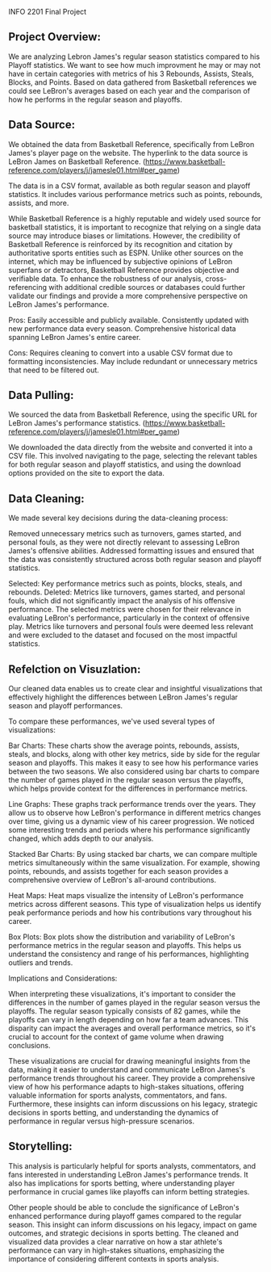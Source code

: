 INFO 2201 Final Project 

## Project Overview:

We are analyzing Lebron James's regular season statistics compared to his Playoff statistics. We want to see how much improvment he may or may not have in certain categories with metrics of his 3 Rebounds, Assists, Steals, Blocks, and Points. Based on data gathered from Basketball references we could see LeBron's averages based on each year and the comparison of how he performs in the regular season and playoffs. 

## Data Source:

We obtained the data from Basketball Reference, specifically from LeBron James's player page on the website. The hyperlink to the data source is LeBron James on Basketball Reference. (https://www.basketball-reference.com/players/j/jamesle01.html#per_game)

The data is in a CSV format, available as both regular season and playoff statistics. It includes various performance metrics such as points, rebounds, assists, and more.

While Basketball Reference is a highly reputable and widely used source for basketball statistics, it is important to recognize that relying on a single data source may introduce biases or limitations. However, the credibility of Basketball Reference is reinforced by its recognition and citation by authoritative sports entities such as ESPN. Unlike other sources on the internet, which may be influenced by subjective opinions of LeBron superfans or detractors, Basketball Reference provides objective and verifiable data. To enhance the robustness of our analysis, cross-referencing with additional credible sources or databases could further validate our findings and provide a more comprehensive perspective on LeBron James's performance. 

Pros:
Easily accessible and publicly available.
Consistently updated with new performance data every season.
Comprehensive historical data spanning LeBron James's entire career.

Cons:
Requires cleaning to convert into a usable CSV format due to formatting inconsistencies.
May include redundant or unnecessary metrics that need to be filtered out.

## Data Pulling:
We sourced the data from Basketball Reference, using the specific URL for LeBron James's performance statistics. (https://www.basketball-reference.com/players/j/jamesle01.html#per_game)

We downloaded the data directly from the website and converted it into a CSV file. This involved navigating to the page, selecting the relevant tables for both regular season and playoff statistics, and using the download options provided on the site to export the data.

## Data Cleaning:

We made several key decisions during the data-cleaning process:

Removed unnecessary metrics such as turnovers, games started, and personal fouls, as they were not directly relevant to assessing LeBron James's offensive abilities.
Addressed formatting issues and ensured that the data was consistently structured across both regular season and playoff statistics.

Selected: Key performance metrics such as points, blocks, steals, and rebounds.
Deleted: Metrics like turnovers, games started, and personal fouls, which did not significantly impact the analysis of his offensive performance.
The selected metrics were chosen for their relevance in evaluating LeBron's performance, particularly in the context of offensive play. Metrics like turnovers and personal fouls were deemed less relevant and were excluded to the dataset and focused on the most impactful statistics.

## Refelction on Visuzlation:

Our cleaned data enables us to create clear and insightful visualizations that effectively highlight the differences between LeBron James's regular season and playoff performances.

To compare these performances, we've used several types of visualizations:

Bar Charts: These charts show the average points, rebounds, assists, steals, and blocks, along with other key metrics, side by side for the regular season and playoffs. This makes it easy to see how his performance varies between the two seasons. We also considered using bar charts to compare the number of games played in the regular season versus the playoffs, which helps provide context for the differences in performance metrics.

Line Graphs: These graphs track performance trends over the years. They allow us to observe how LeBron's performance in different metrics changes over time, giving us a dynamic view of his career progression. We noticed some interesting trends and periods where his performance significantly changed, which adds depth to our analysis.

Stacked Bar Charts: By using stacked bar charts, we can compare multiple metrics simultaneously within the same visualization. For example, showing points, rebounds, and assists together for each season provides a comprehensive overview of LeBron's all-around contributions.

Heat Maps: Heat maps visualize the intensity of LeBron's performance metrics across different seasons. This type of visualization helps us identify peak performance periods and how his contributions vary throughout his career.

Box Plots: Box plots show the distribution and variability of LeBron's performance metrics in the regular season and playoffs. This helps us understand the consistency and range of his performances, highlighting outliers and trends.

Implications and Considerations:

When interpreting these visualizations, it's important to consider the differences in the number of games played in the regular season versus the playoffs. The regular season typically consists of 82 games, while the playoffs can vary in length depending on how far a team advances. This disparity can impact the averages and overall performance metrics, so it's crucial to account for the context of game volume when drawing conclusions.

These visualizations are crucial for drawing meaningful insights from the data, making it easier to understand and communicate LeBron James's performance trends throughout his career. They provide a comprehensive view of how his performance adapts to high-stakes situations, offering valuable information for sports analysts, commentators, and fans. Furthermore, these insights can inform discussions on his legacy, strategic decisions in sports betting, and understanding the dynamics of performance in regular versus high-pressure scenarios.



## Storytelling:

This analysis is particularly helpful for sports analysts, commentators, and fans interested in understanding LeBron James's performance trends. It also has implications for sports betting, where understanding player performance in crucial games like playoffs can inform betting strategies.

Other people should be able to conclude the significance of LeBron's enhanced performance during playoff games compared to the regular season. This insight can inform discussions on his legacy, impact on game outcomes, and strategic decisions in sports betting. The cleaned and visualized data provides a clear narrative on how a star athlete's performance can vary in high-stakes situations, emphasizing the importance of considering different contexts in sports analysis.
